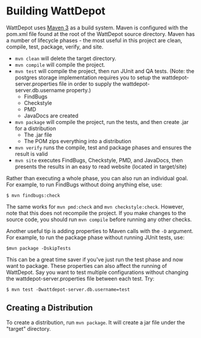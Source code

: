 # Building WattDepot

WattDepot uses [Maven 3](http://maven.apache.org/index.html) as a build system. Maven is configured with the pom.xml file found at the root of the WattDepot source directory. Maven has a number of lifecycle phases - the most useful in this project are clean, compile, test, package, verify, and site.

  * `mvn clean` will delete the target directory.
  * `mvn compile` will compile the project.
  * `mvn test` will compile the project, then run JUnit and QA tests. (Note: the postgres storage implementation requires you to setup the wattdepot-server.properties file in order to supply the wattdepot-server.db.username property.)
    * FindBugs
    * Checkstyle 
    * PMD
    * JavaDocs are created
  * `mvn package` will compile the project, run the tests, and then create .jar for a distribution
    * The .jar file
    * The POM zips everything into a distribution
  * `mvn verify` runs the compile, test and package phases and ensures the result is valid
  * `mvn site` executes FindBugs, Checkstyle, PMD, and JavaDocs, then presents the results in an easy to read website (located in target/site)

Rather than executing a whole phase, you can also run an individual goal. For example, to run FindBugs without doing anything else, use:

    $ mvn findbugs:check
    
The same works for `mvn pmd:check` and `mvn checkstyle:check`. However, note that this does not recompile the project. If you make changes to the source code, you should run `mvn compile` before running any other checks. 

Another useful tip is adding properties to Maven calls with the `-D` argument. For example, to run the package phase without running JUnit tests, use:
    
    $mvn package -DskipTests
    
This can be a great time saver if you've just run the test phase and now want to package. These properties can also affect the running of WattDepot. Say you want to test multiple configurations without changing the wattdepot-server.properties file between each test. Try:

    $ mvn test -Dwattdepot-server.db.username=test

## Creating a Distribution

To create a distribution, run `mvn package`. It will create a jar file under the "target" directory.



